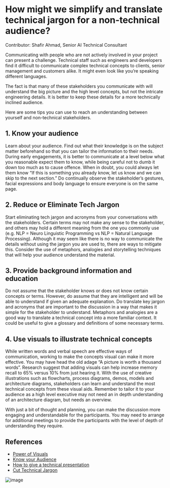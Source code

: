 # How might we simplify and translate technical jargon for a non-technical audience?
Contributor: Shafir Ahmad, Senior AI Technical Consultant

Communicating with people who are not actively involved in your project can present a challenge. Technical staff such as engineers and developers find it difficult to communicate complex technical concepts to clients, senior management and customers alike. It might even look like you’re speaking different languages.

The fact is that many of these stakeholders you communicate with will understand the big picture and the high level concepts, but not the intricate engineering details. It is better to keep these details for a more technically inclined audience. 

Here are some tips you can use to reach an understanding between yourself and non-technical stakeholders.

## 1. Know your audience

Learn about your audience. Find out what their knowledge is on the subject matter beforehand so that you can tailor the information to their needs. During early engagements, it is better to communicate at a level below what you reasonable expect them to know, while being careful not to dumb it down too much as to cause offence. When in doubt, you could always let them know “If this is something you already know, let us know and we can skip to the next section.” Do continually observe the stakeholder’s gestures, facial expressions and body language to ensure everyone is on the same page. 

## 2. Reduce or Eliminate Tech Jargon

Start eliminating tech jargon and acronyms from your conversations with the stakeholders. Certain terms may not make any sense to the stakeholder, and others may hold a different meaning from the one you commonly use (e.g. NLP = Neuro Linguistic Programming vs NLP = Natural Language Processing). Although it may seem like there is no way to communicate the details without using the jargon you are used to, there are ways to mitigate this. Consider the use of metaphors, analogies and storytelling techniques that will help your audience understand the material. 

## 3. Provide background information and education

Do not assume that the stakeholder knows or does not know certain concepts or terms. However, do assume that they are intelligent and will be able to understand if given an adequate explanation. Do translate key jargon and acronyms that are important to the discussion in a way that makes it simple for the stakeholder to understand. Metaphors and analogies are a good way to translate a technical concept into a more familiar context. It could be useful to give a glossary and definitions of some necessary terms.

## 4. Use visuals to illustrate technical concepts

While written words and verbal speech are effective ways of communication, working to make the concepts visual can make it more effective. You may have head the old adage “A picture is worth a thousand words”. Research suggest that adding visuals can help increase memory recall to 65% versus 10% from just hearing it. With the use of creative illustrations such as flowcharts, process diagrams, demos, models and architecture diagrams, stakeholders can learn and understand the most technical concepts from these visual aids. Remember to tailor it to your audience as a high level executive may not need an in depth understanding of an architecture diagram, but needs an overview.

With just a bit of thought and planning, you can make the discussion more engaging and understandable for the participants. You may need to arrange for additional meetings to provide the participants with the level of depth of understanding they require. 

## References

-	[Power of Visuals](https://www.shiftelearning.com/blog/bid/350326/studies-confirm-the-power-of-visuals-in-elearning)
-	[Know your Audience](https://www.duarte.com/presenting-skills-know-your-presentation-audience/)
-	[How to give a technical presentation]( https://homes.cs.washington.edu/~mernst/advice/giving-talk.html)
-	[Cut Technical Jargon]( https://www.business.com/articles/cut-the-code-why-speaking-in-technical-jargon-is-not-making-you-look-smarter/)

![image](https://user-images.githubusercontent.com/70988445/192487443-f234c44b-2680-469b-9af9-18ffcc1495ff.png)
